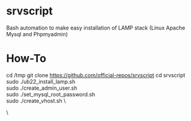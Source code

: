 # srvscript
Bash automation to make easy installation of LAMP stack (Linux Apache Mysql and Phpmyadmin)

# How-To
cd /tmp
git clone https://github.com/official-repos/srvscript
cd srvscript
sudo ./ub22_install_lamp.sh \
sudo ./create_admin_user.sh \
sudo ./set_mysql_root_password.sh \
sudo ./create_vhost.sh \

\

